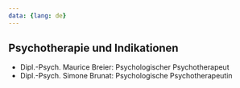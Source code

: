 ```yaml
---
data: {lang: de}
---
```

## Psychotherapie und Indikationen
- Dipl.-Psych. Maurice Breier: Psychologischer Psychotherapeut
- Dipl.-Psych. Simone Brunat: Psychologische Psychotherapeutin
